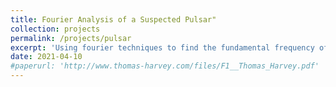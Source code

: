 ```yaml
---
title: Fourier Analysis of a Suspected Pulsar"
collection: projects
permalink: /projects/pulsar
excerpt: 'Using fourier techniques to find the fundamental frequency of a pulsar from IR emission.'
date: 2021-04-10
#paperurl: 'http://www.thomas-harvey.com/files/F1__Thomas_Harvey.pdf'
---
```


